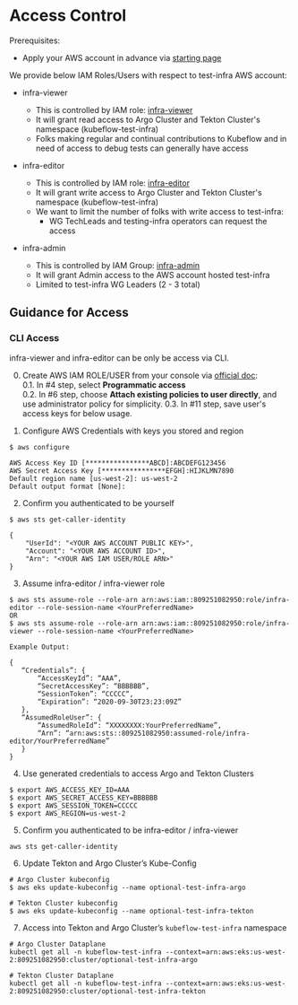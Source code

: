 # Access Control

Prerequisites:
* Apply your AWS account in advance via [starting page](https://portal.aws.amazon.com/billing/signup#/start)

We provide below IAM Roles/Users with respect to test-infra AWS account:

* infra-viewer
    * This is controlled by IAM role: [infra-viewer](./assume-role-access/infra-viewer/trust-policy.json)
    * It will grant read access to Argo Cluster and Tekton Cluster's namespace (kubeflow-test-infra)
    * Folks making regular and continual contributions to Kubeflow and in need of access to debug tests can generally have access

* infra-editor
    * This is controlled by IAM role: [infra-editor](./assume-role-access/infra-editor/trust-policy.json)
    * It will grant write access to Argo Cluster and Tekton Cluster's namespace (kubeflow-test-infra)
    * We want to limit the number of folks with write access to test-infra:
        * WG TechLeads and testing-infra operators can request the access

* infra-admin
    * This is controlled by IAM Group: [infra-admin](./console-access/infra-admin/infra-admin.yaml)
    * It will grant Admin access to the AWS account hosted test-infra
    * Limited to test-infra WG Leaders (2 - 3 total)
    
    
## Guidance for Access

### CLI Access
infra-viewer and infra-editor can be only be access via CLI. 

0. Create AWS IAM ROLE/USER from your console via [official doc](https://docs.aws.amazon.com/IAM/latest/UserGuide/id_users_create.html#id_users_create_console):  
0.1. In #4 step, select **Programmatic access**  
0.2. In #6 step, choose **Attach existing policies to user directly**, and use administrator policy for simplicity.
0.3. In #11 step, save user's access keys for below usage.

1. Configure AWS Credentials with keys you stored and region
```shell script
$ aws configure

AWS Access Key ID [****************ABCD]:ABCDEFG123456
AWS Secret Access Key [****************EFGH]:HIJKLMN7890
Default region name [us-west-2]: us-west-2
Default output format [None]:
```

2. Confirm you authenticated to be yourself
```shell script
$ aws sts get-caller-identity

{
    "UserId": "<YOUR AWS ACCOUNT PUBLIC KEY>",
    "Account": "<YOUR AWS ACCOUNT ID>",
    "Arn": "<YOUR AWS IAM USER/ROLE ARN>"
}
```

3. Assume infra-editor / infra-viewer role
```shell script
$ aws sts assume-role --role-arn arn:aws:iam::809251082950:role/infra-editor --role-session-name <YourPreferredName>
OR 
$ aws sts assume-role --role-arn arn:aws:iam::809251082950:role/infra-viewer --role-session-name <YourPreferredName>

Example Output:

{
   “Credentials”: {
       “AccessKeyId”: “AAA”,
       “SecretAccessKey”: “BBBBBB”,
       “SessionToken”: “CCCCC“,
       “Expiration”: “2020-09-30T23:23:09Z”
   },
   “AssumedRoleUser”: {
       “AssumedRoleId”: “XXXXXXXX:YourPreferredName”,
       “Arn”: “arn:aws:sts::809251082950:assumed-role/infra-editor/YourPreferredName”
   }
}
```

4. Use generated credentials to access Argo and Tekton Clusters
```shell script
$ export AWS_ACCESS_KEY_ID=AAA
$ export AWS_SECRET_ACCESS_KEY=BBBBBB
$ export AWS_SESSION_TOKEN=CCCCC
$ export AWS_REGION=us-west-2
```

5. Confirm you authenticated to be infra-editor / infra-viewer
```shell script
aws sts get-caller-identity
```

6. Update Tekton and Argo Cluster’s Kube-Config
```shell script
# Argo Cluster kubeconfig
$ aws eks update-kubeconfig --name optional-test-infra-argo

# Tekton Cluster kubeconfig
$ aws eks update-kubeconfig --name optional-test-infra-tekton
```

7. Access into Tekton and Argo Cluster’s `kubeflow-test-infra` namespace
```shell script
# Argo Cluster Dataplane
kubectl get all -n kubeflow-test-infra --context=arn:aws:eks:us-west-2:809251082950:cluster/optional-test-infra-argo

# Tekton Cluster Dataplane
kubectl get all -n kubeflow-test-infra --context=arn:aws:eks:us-west-2:809251082950:cluster/optional-test-infra-tekton
```

